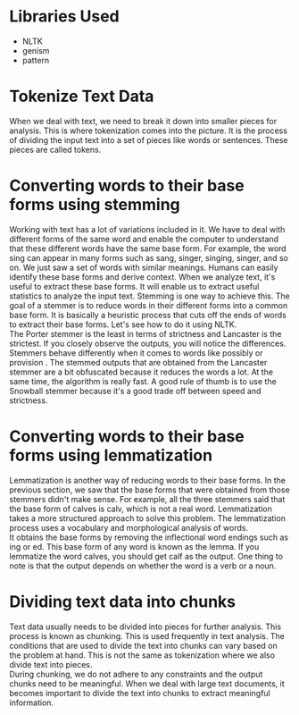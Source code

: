 # Libraries Used
- NLTK
- genism
- pattern

# Tokenize Text Data
When we deal with text, we need to break it down into smaller pieces for analysis. This is
where tokenization comes into the picture. It is the process of dividing the input text into a
set of pieces like words or sentences. These pieces are called tokens.

# Converting words to their base forms using stemming
Working with text has a lot of variations included in it. We have to deal with different
forms of the same word and enable the computer to understand that these different words
have the same base form. For example, the word sing can appear in many forms such as
sang, singer, singing, singer, and so on. We just saw a set of words with similar meanings.
Humans can easily identify these base forms and derive context.
When we analyze text, it's useful to extract these base forms. It will enable us to extract
useful statistics to analyze the input text. Stemming is one way to achieve this. The goal of a
stemmer is to reduce words in their different forms into a common base form. It is basically
a heuristic process that cuts off the ends of words to extract their base forms. Let's see how
to do it using NLTK.<br>
The Porter stemmer is the least in terms of strictness and Lancaster is the strictest. If you
closely observe the outputs, you will notice the differences. Stemmers behave differently
when it comes to words like possibly or provision . The stemmed outputs that are
obtained from the Lancaster stemmer are a bit obfuscated because it reduces the words a
lot. At the same time, the algorithm is really fast. A good rule of thumb is to use the
Snowball stemmer because it's a good trade off between speed and strictness.

# Converting words to their base forms using lemmatization
Lemmatization is another way of reducing words to their base forms. In the previous
section, we saw that the base forms that were obtained from those stemmers didn't make
sense. For example, all the three stemmers said that the base form of calves is calv, which is
not a real word. Lemmatization takes a more structured approach to solve this problem.
The lemmatization process uses a vocabulary and morphological analysis of words. <br>It
obtains the base forms by removing the inflectional word endings such as ing or ed. This
base form of any word is known as the lemma. If you lemmatize the word calves, you
should get calf as the output. One thing to note is that the output depends on whether the
word is a verb or a noun.

# Dividing text data into chunks
Text data usually needs to be divided into pieces for further analysis. This process is known
as chunking. This is used frequently in text analysis. The conditions that are used to divide
the text into chunks can vary based on the problem at hand. This is not the same as
tokenization where we also divide text into pieces.<br> During chunking, we do not adhere to
any constraints and the output chunks need to be meaningful.
When we deal with large text documents, it becomes important to divide the text into
chunks to extract meaningful information.

